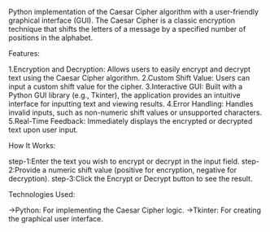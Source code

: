 Python implementation of the Caesar Cipher algorithm with a user-friendly graphical interface (GUI). The Caesar Cipher is a classic encryption technique that shifts the letters of a message by a specified number of positions in the alphabet.

Features:

1.Encryption and Decryption: Allows users to easily encrypt and decrypt text using the Caesar Cipher algorithm.
2.Custom Shift Value: Users can input a custom shift value for the cipher.
3.Interactive GUI: Built with a Python GUI library (e.g., Tkinter), the application provides an intuitive interface for inputting text and viewing results.
4.Error Handling: Handles invalid inputs, such as non-numeric shift values or unsupported characters.
5.Real-Time Feedback: Immediately displays the encrypted or decrypted text upon user input.


How It Works:

step-1:Enter the text you wish to encrypt or decrypt in the input field.
step-2:Provide a numeric shift value (positive for encryption, negative for decryption).
step-3:Click the Encrypt or Decrypt button to see the result.

Technologies Used:

->Python: For implementing the Caesar Cipher logic.
->Tkinter: For creating the graphical user interface.
